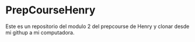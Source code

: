 # PrepCourseHenry
Este es un repositorio del modulo 2 del prepcourse de Henry y clonar desde mi githup a mi computadora.
